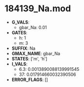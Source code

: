 # 184139_Na.mod

- **G_VALS**:
  - gbar_Na: 0.01
- **GATES**:
  - h: 1
  - m: 3
- **SUFFIX**: Na
- **GMAX_NAME**: gbar_Na
- **STATES**: ['m', 'h']
- **I_VALS**:
  - 6.3: 0.0013890088139991545
  - 37: 0.017914660032390506
- **ERROR_FLAGS**: []
